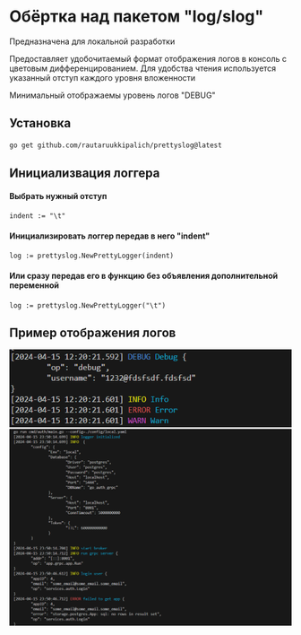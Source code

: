 # Обёртка над пакетом "log/slog"

Предназначена для локальной разработки

Предоставляет удобочитаемый формат отображения логов в консоль с цветовым  дифференцированием. Для удобства чтения используется указанный отступ каждого уровня вложенности

Минимальный отображаемы уровень логов "DEBUG"

## Установка
```sh
go get github.com/rautaruukkipalich/prettyslog@latest
```

## Инициализвация логгера

#### Выбрать нужный отступ
```
indent := "\t"
```

#### Инициализировать логгер передав в него "indent"
```
log := prettyslog.NewPrettyLogger(indent)
```
#### Или сразу передав его в функцию без объявления дополнительной переменной
```
log := prettyslog.NewPrettyLogger("\t")
```

## Пример отображения логов
![alt test1](https://github.com/rautaruukkipalich/prettyslog/blob/main/img/2.PNG?raw=true)
![alt test1](https://github.com/rautaruukkipalich/prettyslog/blob/main/img/1.PNG?raw=true)
